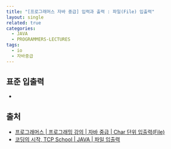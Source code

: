 ```yaml
---
title: "[프로그래머스 자바 중급] 입력과 출력 : 파일(File) 입출력"
layout: single
related: true
categories:
  - JAVA
  - PROGRAMMERS-LECTURES
tags:
  - io
  - 자바중급
---
```


## 표준 입출력
- 


## 출처
- [프로그래머스 \| 프로그래밍 강의 \| 자바 중급 \| Char 단위 입출력(File)](https://programmers.co.kr/learn/courses/9/lessons/320)
- [코딩의 시작, TCP School \| JAVA \| 파일 입출력](https://www.tcpschool.com/java/java_io_file)
